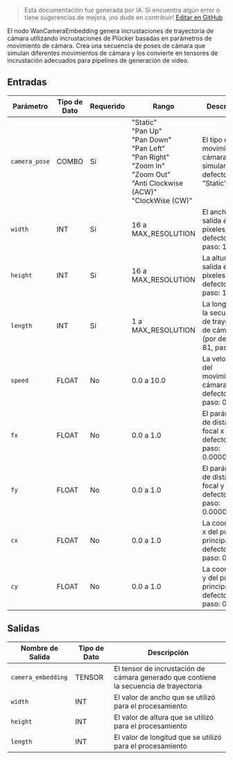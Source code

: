 > Esta documentación fue generada por IA. Si encuentra algún error o tiene sugerencias de mejora, ¡no dude en contribuir! [Editar en GitHub](https://github.com/Comfy-Org/embedded-docs/blob/main/comfyui_embedded_docs/docs/WanCameraEmbedding/es.md)

El nodo WanCameraEmbedding genera incrustaciones de trayectoria de cámara utilizando incrustaciones de Plücker basadas en parámetros de movimiento de cámara. Crea una secuencia de poses de cámara que simulan diferentes movimientos de cámara y los convierte en tensores de incrustación adecuados para pipelines de generación de video.

## Entradas

| Parámetro | Tipo de Dato | Requerido | Rango | Descripción |
|-----------|-----------|----------|-------|-------------|
| `camera_pose` | COMBO | Sí | "Static"<br>"Pan Up"<br>"Pan Down"<br>"Pan Left"<br>"Pan Right"<br>"Zoom In"<br>"Zoom Out"<br>"Anti Clockwise (ACW)"<br>"ClockWise (CW)" | El tipo de movimiento de cámara a simular (por defecto: "Static") |
| `width` | INT | Sí | 16 a MAX_RESOLUTION | El ancho de la salida en píxeles (por defecto: 832, paso: 16) |
| `height` | INT | Sí | 16 a MAX_RESOLUTION | La altura de la salida en píxeles (por defecto: 480, paso: 16) |
| `length` | INT | Sí | 1 a MAX_RESOLUTION | La longitud de la secuencia de trayectoria de cámara (por defecto: 81, paso: 4) |
| `speed` | FLOAT | No | 0.0 a 10.0 | La velocidad del movimiento de cámara (por defecto: 1.0, paso: 0.1) |
| `fx` | FLOAT | No | 0.0 a 1.0 | El parámetro de distancia focal x (por defecto: 0.5, paso: 0.000000001) |
| `fy` | FLOAT | No | 0.0 a 1.0 | El parámetro de distancia focal y (por defecto: 0.5, paso: 0.000000001) |
| `cx` | FLOAT | No | 0.0 a 1.0 | La coordenada x del punto principal (por defecto: 0.5, paso: 0.01) |
| `cy` | FLOAT | No | 0.0 a 1.0 | La coordenada y del punto principal (por defecto: 0.5, paso: 0.01) |

## Salidas

| Nombre de Salida | Tipo de Dato | Descripción |
|-------------|-----------|-------------|
| `camera_embedding` | TENSOR | El tensor de incrustación de cámara generado que contiene la secuencia de trayectoria |
| `width` | INT | El valor de ancho que se utilizó para el procesamiento |
| `height` | INT | El valor de altura que se utilizó para el procesamiento |
| `length` | INT | El valor de longitud que se utilizó para el procesamiento |
